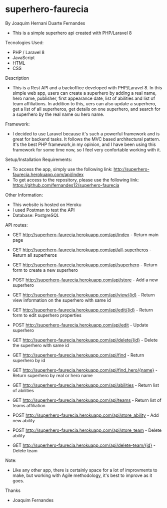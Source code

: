 # superhero-faurecia

By Joaquim Hernani Duarte Fernandes
- This is a simple superhero api created with PHP/Laravel 8

Tecnologies Used:
- PHP / Laravel 8
- JavaScript
- HTML
- CSS

Description
- This is a Rest API and a backoffice developed with PHP/Laravel 8. In this simple web app, users can create a superhero by adding a real name, hero name, publisher, first appearance date, list of abilities and list of team affiliations. In addition to this, uers can also update a superhero, get a list of all superheros, get details on one superhero, and search for a superhero by the real name ou hero name.

Framework: 
- I decided to use Laravel because it's such a powerful framework and is great for backend tasks. It follows the MVC based architectural pattern. It's the best PHP framework,in my opinion, and I have been using this framework for some time now, so I feel very confortable working with it. 

Setup/Installation Requirements:
- To access the app, simply use the following link: http://superhero-faurecia.herokuapp.com/api/index
- To get access to the repository, please use the following link: https://github.com/fernandes12/superhero-faurecia

Other Information:
- This website is hosted on Heroku
- I used Postman to test the API
- Database: PostgreSQL

API routes:
- GET http://superhero-faurecia.herokuapp.com/api/index - Return main page
- GET http://superhero-faurecia.herokuapp.com/api/all-superheros - Return all superheros
- GET http://superhero-faurecia.herokuapp.com/api/superhero - Return form to create a new superhero
- POST http://superhero-faurecia.herokuapp.com/api/store - Add a new superhero
- GET http://superhero-faurecia.herokuapp.com/api/view/{id} - Return view information on the superhero with same id
- GET http://superhero-faurecia.herokuapp.com/api/edit/{id} - Return form to edit superhero properties
- POST http://superhero-faurecia.herokuapp.com/api/edit - Update superhero
- GET http://superhero-faurecia.herokuapp.com/api/delete/{id} - Delete the superhero with same id
- GET http://superhero-faurecia.herokuapp.com/api/find - Return superhero by id
- GET http://superhero-faurecia.herokuapp.com/api/find_hero/{name} - Return superhero by real or hero name

- GET http://superhero-faurecia.herokuapp.com/api/abilities - Return list of abilities
- GET http://superhero-faurecia.herokuapp.com/api/teams - Return list of teams affiliation
- POST http://superhero-faurecia.herokuapp.com/api/store_ability - Add new ability
- POST http://superhero-faurecia.herokuapp.com/api/store_team - Delete ability
- GET http://superhero-faurecia.herokuapp.com/api/delete-team/{id} - Delete team




Note:
- Like any other app, there is certainly space for a lot of improvments to make, but working with Agile methodology, it's best to improve as it goes.

Thanks
- Joaquim Fernandes
